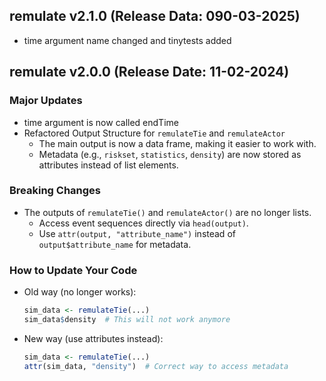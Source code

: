 ## remulate v2.1.0 (Release Data: 090-03-2025)
- time argument name changed and tinytests added

## remulate v2.0.0 (Release Date: 11-02-2024)

### Major Updates
- time argument is now called endTime
-   Refactored Output Structure for `remulateTie` and `remulateActor`
    -   The main output is now a data frame, making it easier to work with.
    -   Metadata (e.g., `riskset`, `statistics`, `density`) are now stored as attributes instead of list elements.

### Breaking Changes

-   The outputs of `remulateTie()` and `remulateActor()` are no longer lists.
    -   Access event sequences directly via `head(output)`.
    -   Use `attr(output, "attribute_name")` instead of `output$attribute_name` for metadata.

### How to Update Your Code

-   Old way (no longer works):

    ``` r
    sim_data <- remulateTie(...)
    sim_data$density  # This will not work anymore
    ```

-   New way (use attributes instead):

    ``` r
    sim_data <- remulateTie(...)
    attr(sim_data, "density")  # Correct way to access metadata
    ```

